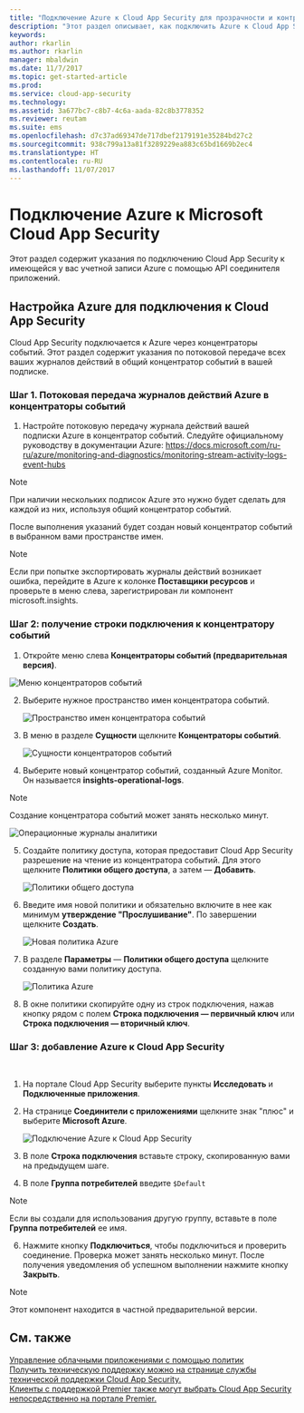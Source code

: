 ```yaml
---
title: "Подключение Azure к Cloud App Security для прозрачности и контроля работы | Microsoft Docs"
description: "Этот раздел описывает, как подключить Azure к Cloud App Security с помощью API соединителя."
keywords: 
author: rkarlin
ms.author: rkarlin
manager: mbaldwin
ms.date: 11/7/2017
ms.topic: get-started-article
ms.prod: 
ms.service: cloud-app-security
ms.technology: 
ms.assetid: 3a677bc7-c8b7-4c6a-aada-82c8b3778352
ms.reviewer: reutam
ms.suite: ems
ms.openlocfilehash: d7c37ad69347de717dbef2179191e35284bd27c2
ms.sourcegitcommit: 938c799a13a81f3289229ea883c65bd1669b2ec4
ms.translationtype: HT
ms.contentlocale: ru-RU
ms.lasthandoff: 11/07/2017
---
```

# <a name="connect-azure-to-microsoft-cloud-app-security"></a>Подключение Azure к Microsoft Cloud App Security

Этот раздел содержит указания по подключению Cloud App Security к имеющейся у вас учетной записи Azure с помощью API соединителя приложений.  
  
## <a name="setting-up-azure-for-connection-to-cloud-app-security"></a>Настройка Azure для подключения к Cloud App Security

Cloud App Security подключается к Azure через концентраторы событий. Этот раздел содержит указания по потоковой передаче всех ваших журналов действий в общий концентратор событий в вашей подписке. 

### <a name="step-1-stream-your-azure-activity-logs-to-event-hubs"></a>Шаг 1. Потоковая передача журналов действий Azure в концентраторы событий

1.  Настройте потоковую передачу журнала действий вашей подписки Azure в концентратор событий. Следуйте официальному руководству в документации Azure: https://docs.microsoft.com/ru-ru/azure/monitoring-and-diagnostics/monitoring-stream-activity-logs-event-hubs

 > [!NOTE]
 > При наличии нескольких подписок Azure это нужно будет сделать для каждой из них, используя общий концентратор событий.

 После выполнения указаний будет создан новый концентратор событий в выбранном вами пространстве имен.
 
 > [!NOTE]
 > Если при попытке экспортировать журналы действий возникает ошибка, перейдите в Azure к колонке **Поставщики ресурсов** и проверьте в меню слева, зарегистрирован ли компонент microsoft.insights.

### <a name="step-2-get-a-connection-string-to-your-event-hub"></a>Шаг 2: получение строки подключения к концентратору событий

1.  Откройте меню слева **Концентраторы событий (предварительная версия)**.
  
   ![Меню концентраторов событий](media/azure-event-hubs.png "Концентраторы событий Azure")

2.  Выберите нужное пространство имен концентратора событий.
  
    ![Пространство имен концентратора событий](media/azure-namespace.png "Пространство имен Azure")

3.  В меню в разделе **Сущности** щелкните **Концентраторы событий**. 
  
    ![Сущности концентраторов событий](media/azure-event-hubs-entities.png "Сущности концентратора событий Azure")

4.  Выберите новый концентратор событий, созданный Azure Monitor. Он называется **insights-operational-logs**.
  > [!NOTE]
  > Создание концентратора событий может занять несколько минут.

   ![Операционные журналы аналитики](media/azure-insight-operational-logs.png "Операционные журналы аналитики Azure")
  
  
5. Создайте политику доступа, которая предоставит Cloud App Security разрешение на чтение из концентратора событий. Для этого щелкните **Политики общего доступа**, а затем — **Добавить**.
  
    ![Политики общего доступа](media/azure-shared-access-policies.png "Политика общего доступа Azure")

6.  Введите имя новой политики и обязательно включите в нее как минимум **утверждение "Прослушивание"**. По завершении щелкните **Создать**.
  
    ![Новая политика Azure](media/azure-new-policy.png "Новая политика Azure")

7.  В разделе **Параметры** — **Политики общего доступа** щелкните созданную вами политику доступа.   
  
    ![Политика Azure](media/azure-select-policy.png "Политика Azure")

8. В окне политики скопируйте одну из строк подключения, нажав кнопку рядом с полем **Строка подключения — первичный ключ** или **Строка подключения — вторичный ключ**.

### <a name="step-3-add-azure-to-cloud-app-security"></a>Шаг 3: добавление Azure к Cloud App Security
 
1.  На портале Cloud App Security выберите пункты **Исследовать** и **Подключенные приложения**.  
  
3.  На странице **Соединители с приложениями** щелкните знак "плюс" и выберите **Microsoft Azure**.  
  
     ![Подключение Azure к Cloud App Security](media/azure-connect-app.png "Подключение Azure")  
  
4.  В поле **Строка подключения** вставьте строку, скопированную вами на предыдущем шаге.  
  
5.  В поле **Группа потребителей** введите `$Default`
    
   >[!NOTE] 
   > Если вы создали для использования другую группу, вставьте в поле **Группа потребителей** ее имя.
  
6.  Нажмите кнопку **Подключиться**, чтобы подключиться и проверить соединение. Проверка может занять несколько минут. После получения уведомления об успешном выполнении нажмите кнопку **Закрыть**.  


> [!NOTE]
> Этот компонент находится в частной предварительной версии.


## <a name="see-also"></a>См. также  
[Управление облачными приложениями с помощью политик](control-cloud-apps-with-policies.md)   
[Получить техническую поддержку можно на странице службы технической поддержки Cloud App Security.](http://support.microsoft.com/oas/default.aspx?prid=16031)   
[Клиенты с поддержкой Premier также могут выбрать Cloud App Security непосредственно на портале Premier.](https://premier.microsoft.com/)  
  
  